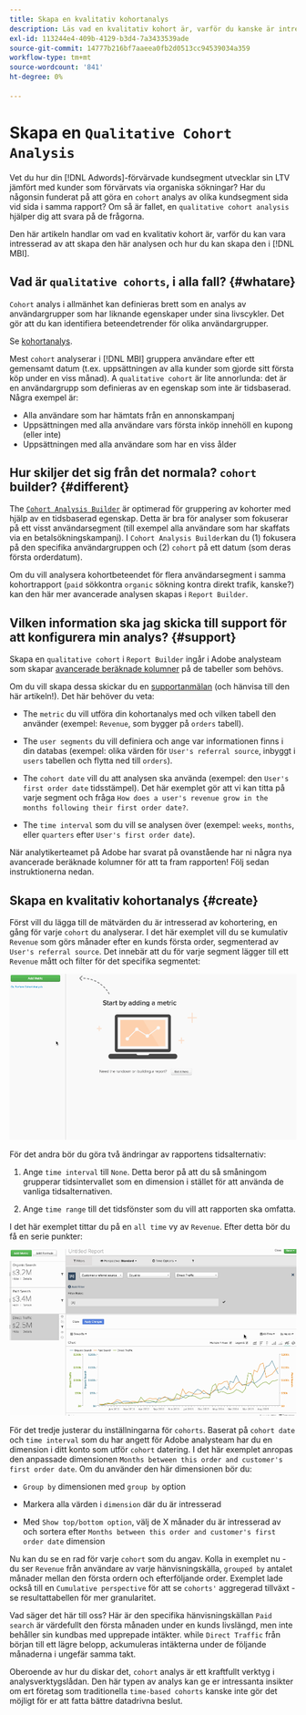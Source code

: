 ```yaml
---
title: Skapa en kvalitativ kohortanalys
description: Läs vad en kvalitativ kohort är, varför du kanske är intresserad av att skapa den här analysen och hur du kan skapa den i [!DNL MBI].
exl-id: 113244e4-409b-4129-b3d4-7a3433539ade
source-git-commit: 14777b216bf7aaeea0fb2d0513cc94539034a359
workflow-type: tm+mt
source-wordcount: '841'
ht-degree: 0%

---
```


# Skapa en `Qualitative Cohort Analysis`

Vet du hur din [!DNL Adwords]-förvärvade kundsegment utvecklar sin LTV jämfört med kunder som förvärvats via organiska sökningar? Har du någonsin funderat på att göra en `cohort` analys av olika kundsegment sida vid sida i samma rapport? Om så är fallet, en `qualitative cohort analysis` hjälper dig att svara på de frågorna.

Den här artikeln handlar om vad en kvalitativ kohort är, varför du kan vara intresserad av att skapa den här analysen och hur du kan skapa den i [!DNL MBI].

## Vad är `qualitative cohorts`, i alla fall? {#whatare}

`Cohort` analys i allmänhet kan definieras brett som en analys av användargrupper som har liknande egenskaper under sina livscykler. Det gör att du kan identifiera beteendetrender för olika användargrupper.

Se [kohortanalys](https://www.cohortanalysis.com/).

Mest `cohort` analyserar i [!DNL MBI] gruppera användare efter ett gemensamt datum (t.ex. uppsättningen av alla kunder som gjorde sitt första köp under en viss månad). A `qualitative cohort` är lite annorlunda: det är en användargrupp som definieras av en egenskap som inte är tidsbaserad. Några exempel är:

* Alla användare som har hämtats från en annonskampanj
* Uppsättningen med alla användare vars första inköp innehöll en kupong (eller inte)
* Uppsättningen med alla användare som har en viss ålder

## Hur skiljer det sig från det normala? `cohort` builder? {#different}

The [`Cohort Analysis Builder`](../dev-reports/cohort-rpt-bldr.md) är optimerad för gruppering av kohorter med hjälp av en tidsbaserad egenskap. Detta är bra för analyser som fokuserar på ett visst användarsegment (till exempel alla användare som har skaffats via en betalsökningskampanj). I `Cohort Analysis Builder`kan du (1) fokusera på den specifika användargruppen och (2) `cohort` på ett datum (som deras första orderdatum).

Om du vill analysera kohortbeteendet för flera användarsegment i samma kohortrapport (`paid` sökkontra `organic` sökning kontra direkt trafik, kanske?) kan den här mer avancerade analysen skapas i `Report Builder`.

## Vilken information ska jag skicka till support för att konfigurera min analys? {#support}

Skapa en `qualitative cohort` i `Report Builder` ingår i Adobe analysteam som skapar [avancerade beräknade kolumner](../data-warehouse-mgr/creating-calculated-columns.md) på de tabeller som behövs.

Om du vill skapa dessa skickar du en [supportanmälan](https://experienceleague.adobe.com/docs/commerce-knowledge-base/kb/troubleshooting/miscellaneous/mbi-service-policies.html?lang=en) (och hänvisa till den här artikeln!). Det här behöver du veta:

* The `metric` du vill utföra din kohortanalys med och vilken tabell den använder (exempel: `Revenue`, som bygger på `orders` tabell).

* The `user segments` du vill definiera och ange var informationen finns i din databas (exempel: olika värden för `User's referral source`, inbyggt i `users` tabellen och flytta ned till `orders`).

* The `cohort date` vill du att analysen ska använda (exempel: den `User's first order date` tidsstämpel). Det här exemplet gör att vi kan titta på varje segment och fråga `How does a user's revenue grow in the months following their first order date?`.

* The `time interval` som du vill se analysen över (exempel: `weeks`, `months`, eller `quarters` efter `User's first order date`).

När analytikerteamet på Adobe har svarat på ovanstående har ni några nya avancerade beräknade kolumner för att ta fram rapporten! Följ sedan instruktionerna nedan.

## Skapa en kvalitativ kohortanalys {#create}

Först vill du lägga till de mätvärden du är intresserad av kohortering, en gång för varje `cohort` du analyserar. I det här exemplet vill du se kumulativ `Revenue` som görs månader efter en kunds första order, segmenterad av `User's referral source`. Det innebär att du för varje segment lägger till ett `Revenue` mått och filter för det specifika segmentet:

![](../../assets/qualcohort1.gif)

För det andra bör du göra två ändringar av rapportens tidsalternativ:

1. Ange `time interval` till `None`. Detta beror på att du så småningom grupperar tidsintervallet som en dimension i stället för att använda de vanliga tidsalternativen.

1. Ange `time range` till det tidsfönster som du vill att rapporten ska omfatta.

I det här exemplet tittar du på en `all time` vy av `Revenue`. Efter detta bör du få en serie punkter:

![](../../assets/qualcohort2.gif)

För det tredje justerar du inställningarna för `cohorts`. Baserat på `cohort date` och `time interval` som du har angett för Adobe analysteam har du en dimension i ditt konto som utför `cohort` datering. I det här exemplet anropas den anpassade dimensionen `Months between this order and customer's first order date`. Om du använder den här dimensionen bör du:

* `Group by` dimensionen med `group by` option

* Markera alla värden i `dimension` där du är intresserad

* Med `Show top/bottom option`, välj de X månader du är intresserad av och sortera efter `Months between this order and customer's first order date` dimension

Nu kan du se en rad för varje `cohort` som du angav. Kolla in exemplet nu - du ser `Revenue` från användare av varje hänvisningskälla, `grouped by` antalet månader mellan den första ordern och efterföljande order. Exemplet lade också till en `Cumulative perspective` för att se `cohorts'` aggregerad tillväxt - se resultattabellen för mer granularitet.

Vad säger det här till oss? Här är den specifika hänvisningskällan `Paid search` är värdefullt den första månaden under en kunds livslängd, men inte behåller sin kundbas med upprepade intäkter. while `Direct Traffic` från början till ett lägre belopp, ackumuleras intäkterna under de följande månaderna i ungefär samma takt.

Oberoende av hur du diskar det, `cohort` analys är ett kraftfullt verktyg i analysverktygslådan. Den här typen av analys kan ge er intressanta insikter om ert företag som traditionella `time-based cohorts` kanske inte gör det möjligt för er att fatta bättre datadrivna beslut.
